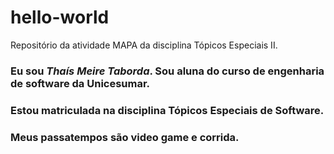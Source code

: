 # hello-world
Repositório da atividade MAPA da disciplina Tópicos Especiais II.

### Eu sou *Thaís Meire Taborda*. Sou aluna do curso de engenharia de software da Unicesumar.
### Estou matriculada na disciplina **Tópicos Especiais de Software**.
### Meus passatempos são video game e corrida.



